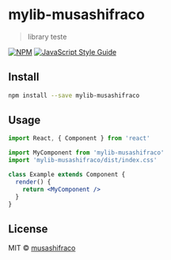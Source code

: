 # mylib-musashifraco

> library teste

[![NPM](https://img.shields.io/npm/v/mylib-musashifraco.svg)](https://www.npmjs.com/package/mylib-musashifraco) [![JavaScript Style Guide](https://img.shields.io/badge/code_style-standard-brightgreen.svg)](https://standardjs.com)

## Install

```bash
npm install --save mylib-musashifraco
```

## Usage

```jsx
import React, { Component } from 'react'

import MyComponent from 'mylib-musashifraco'
import 'mylib-musashifraco/dist/index.css'

class Example extends Component {
  render() {
    return <MyComponent />
  }
}
```

## License

MIT © [musashifraco](https://github.com/musashifraco)

